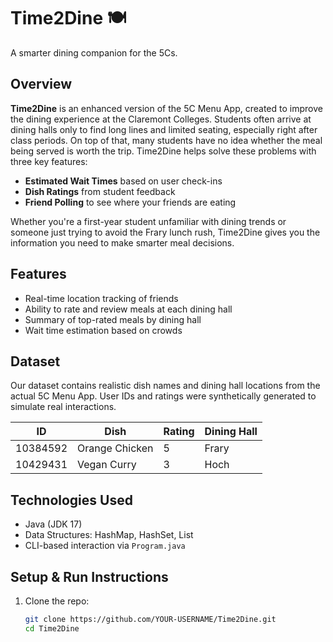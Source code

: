 # Time2Dine 🍽️

A smarter dining companion for the 5Cs.

## Overview

**Time2Dine** is an enhanced version of the 5C Menu App, created to improve the dining experience at the Claremont Colleges. Students often arrive at dining halls only to find long lines and limited seating, especially right after class periods. On top of that, many students have no idea whether the meal being served is worth the trip. Time2Dine helps solve these problems with three key features:

- **Estimated Wait Times** based on user check-ins
- **Dish Ratings** from student feedback
- **Friend Polling** to see where your friends are eating

Whether you're a first-year student unfamiliar with dining trends or someone just trying to avoid the Frary lunch rush, Time2Dine gives you the information you need to make smarter meal decisions.

## Features

- Real-time location tracking of friends  
- Ability to rate and review meals at each dining hall  
- Summary of top-rated meals by dining hall  
- Wait time estimation based on crowds 

## Dataset

Our dataset contains realistic dish names and dining hall locations from the actual 5C Menu App. User IDs and ratings were synthetically generated to simulate real interactions.

| ID        | Dish           | Rating | Dining Hall |
|-----------|----------------|--------|--------------|
| 10384592  | Orange Chicken | 5      | Frary        |
| 10429431  | Vegan Curry    | 3      | Hoch         |

## Technologies Used

- Java (JDK 17)
- Data Structures: HashMap, HashSet, List
- CLI-based interaction via `Program.java`

## Setup & Run Instructions

1. Clone the repo:
   ```bash
   git clone https://github.com/YOUR-USERNAME/Time2Dine.git
   cd Time2Dine
